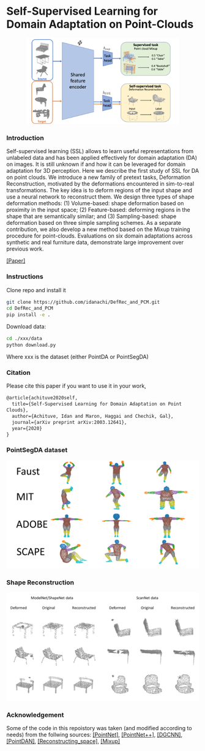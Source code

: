 # Self-Supervised Learning for Domain Adaptation on Point-Clouds

<p align="center"> 
    <img src="./resources/arch.png" width="400">
</p> 
 
 ### Introduction
Self-supervised learning (SSL) allows to learn useful representations from unlabeled data and has been applied effectively for domain adaptation (DA) on images. It is still unknown if and how it can be leveraged for domain adaptation for 3D perception. Here we describe the first study of SSL for DA on point clouds. We introduce a new family of pretext tasks, Deformation Reconstruction, motivated by the deformations encountered in sim-to-real transformations. The key idea is to deform regions of the input shape and use a neural network to reconstruct them. We design three types of shape deformation methods: (1) Volume-based: shape deformation based on proximity in the input space; (2) Feature-based: deforming regions in the shape that are semantically similar; and (3) Sampling-based: shape deformation based on three simple sampling schemes. As a separate contribution, we also develop a new method based on the Mixup training procedure for point-clouds. Evaluations on six domain adaptations across synthetic and real furniture data, demonstrate large improvement over previous work.

[[Paper]](https://arxiv.org/pdf/2003.12641.pdf)

### Instructions
Clone repo and install it
```bash
git clone https://github.com/idanachi/DefRec_and_PCM.git
cd DefRec_and_PCM
pip install -e .
```

Download data:
```bash
cd ./xxx/data
python download.py
```
Where xxx is the dataset (either PointDA or PointSegDA)


### Citation
Please cite this paper if you want to use it in your work,
```
@article{achituve2020self,
  title={Self-Supervised Learning for Domain Adaptation on Point Clouds},
  author={Achituve, Idan and Maron, Haggai and Chechik, Gal},
  journal={arXiv preprint arXiv:2003.12641},
  year={2020}
}
```
 ### PointSegDA dataset
<p align="center"> 
    <img src="./resources/PointSegDA.png"=250x250>
</p>

### Shape Reconstruction
<p align="center"> 
    <img src="./resources/reconstruction.png"=250x250>
</p> 
 
 
### Acknowledgement
Some of the code in this repoistory was taken (and modified according to needs) from the follwing sources:
[[PointNet]](https://github.com/charlesq34/pointnet), [[PointNet++]](https://github.com/charlesq34/pointnet2), [[DGCNN]](https://github.com/WangYueFt/dgcnn), [[PointDAN]](https://github.com/canqin001/PointDAN), [[Reconstructing_space]](http://papers.nips.cc/paper/9455-self-supervised-deep-learning-on-point-clouds-by-reconstructing-space), [[Mixup]](https://github.com/facebookresearch/mixup-cifar10)


